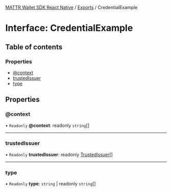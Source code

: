 [MATTR Wallet SDK React Native](../README.md) / [Exports](../modules.md) / CredentialExample

# Interface: CredentialExample

## Table of contents

### Properties

- [@context](credentialexample.md#@context)
- [trustedIssuer](credentialexample.md#trustedissuer)
- [type](credentialexample.md#type)

## Properties

### @context

• `Readonly` **@context**: readonly `string`[]

___

### trustedIssuer

• `Readonly` **trustedIssuer**: readonly [TrustedIssuer](trustedissuer.md)[]

___

### type

• `Readonly` **type**: `string` \| readonly `string`[]
